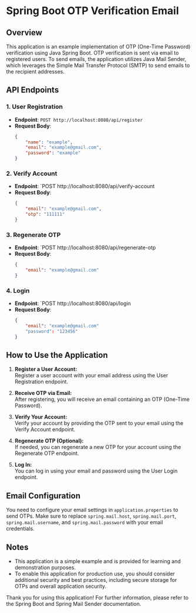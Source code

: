 # Spring Boot OTP Verification Email

## Overview

This application is an example implementation of OTP (One-Time Password) verification using Java Spring Boot. OTP verification is sent via email to registered users. To send emails, the application utilizes Java Mail Sender, which leverages the Simple Mail Transfer Protocol (SMTP) to send emails to the recipient addresses.

## API Endpoints

### 1. User Registration

- **Endpoint**: `POST http://localhost:8080/api/register`
- **Request Body**:
  ```json
  {
      "name": "example",
      "email": "example@gmail.com",
      "password": "example"
  }

### 2. Verify Account

- **Endpoint**: `POST http://localhost:8080/api/verify-account
- **Request Body**:
  ```json
  {
      "email": "example@gmail.com",
      "otp": "111111"
  }

### 3. Regenerate OTP

- **Endpoint**: `POST http://localhost:8080/api/regenerate-otp
- **Request Body**:
  ```json
  {
      "email": "example@gmail.com"
  }

### 4. Login

- **Endpoint**: `POST http://localhost:8080/api/login
- **Request Body**:
  ```json
  {
      "email": "example@gmail.com"
      "password": "123456"
  }

## How to Use the Application

1. **Register a User Account:**  
   Register a user account with your email address using the User Registration endpoint.

2. **Receive OTP via Email:**  
   After registering, you will receive an email containing an OTP (One-Time Password).

3. **Verify Your Account:**  
   Verify your account by providing the OTP sent to your email using the Verify Account endpoint.

4. **Regenerate OTP (Optional):**  
   If needed, you can regenerate a new OTP for your account using the Regenerate OTP endpoint.

5. **Log In:**  
   You can log in using your email and password using the User Login endpoint.


## Email Configuration

You need to configure your email settings in `application.properties` to send OTPs. Make sure to replace `spring.mail.host`, `spring.mail.port`, `spring.mail.username`, and `spring.mail.password` with your email credentials.

## Notes

- This application is a simple example and is provided for learning and demonstration purposes.
- To enable this application for production use, you should consider additional security and best practices, including secure storage for OTPs and overall application security.

Thank you for using this application! For further information, please refer to the Spring Boot and Spring Mail Sender documentation.
